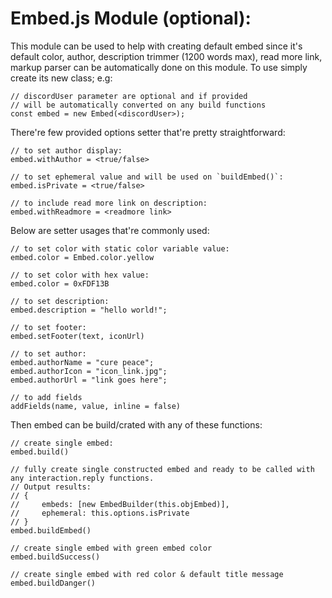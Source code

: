 # Embed.js Module (optional):
This module can be used to help with creating default embed since it's default color, author, description trimmer (1200 words max), read more link, markup parser can be automatically done on this module. To use simply create its new class; e.g:
```
// discordUser parameter are optional and if provided 
// will be automatically converted on any build functions
const embed = new Embed(<discordUser>);
```
There're few provided options setter that're pretty straightforward:
```JS
// to set author display:
embed.withAuthor = <true/false>

// to set ephemeral value and will be used on `buildEmbed()`:
embed.isPrivate = <true/false>

// to include read more link on description:
embed.withReadmore = <readmore link>
```
Below are setter usages that're commonly used:
```JS
// to set color with static color variable value:
embed.color = Embed.color.yellow

// to set color with hex value:
embed.color = 0xFDF13B

// to set description:
embed.description = "hello world!";

// to set footer:
embed.setFooter(text, iconUrl)

// to set author:
embed.authorName = "cure peace";
embed.authorIcon = "icon_link.jpg";
embed.authorUrl = "link goes here";

// to add fields
addFields(name, value, inline = false)
```
Then embed can be build/crated with any of these functions:
```JS
// create single embed:
embed.build()

// fully create single constructed embed and ready to be called with any interaction.reply functions.
// Output results:
// {
//     embeds: [new EmbedBuilder(this.objEmbed)],
//     ephemeral: this.options.isPrivate
// }
embed.buildEmbed()

// create single embed with green embed color
embed.buildSuccess()

// create single embed with red color & default title message
embed.buildDanger()
```